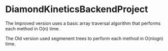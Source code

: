 # DiamondKineticsBackendProject

The Improved version uses a basic array traversal algorithm that performs each method in O(n) time.

The Old version used segmenent trees to perform each method in O(nlogn) time.
